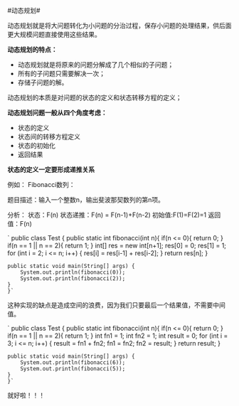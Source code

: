 #动态规划#

动态规划就是将大问题转化为小问题的分治过程，保存小问题的处理结果，供后面更大规模问题直接使用这些结果。

**动态规划的特点：**
- 动态规划就是将原来的问题分解成了几个相似的子问题；
- 所有的子问题只需要解决一次；
- 存储子问题的解。

动态规划的本质是对问题的状态的定义和状态转移方程的定义；

**动态规划问题一般从四个角度考虑：**
- 状态的定义
- 状态间的转移方程定义
- 状态的初始化
- 返回结果

**状态的定义一定要形成递推关系**

例如：
   Fibonacci数列：

   题目描述：输入一个整数n，输出斐波那契数列的第n项。

   分析：
   状态：F(n)
   状态递推：F(n) = F(n-1)+F(n-2)
   初始值:F(1)=F(2)=1
   返回值：F(n)


   `
    public class Test {
    public static int fibonacci(int n){
        if(n <= 0){
            return 0;
        }
        if(n == 1 || n == 2){
            return 1;
        }
        int[] res = new int[n+1];
        res[0] = 0;
        res[1] = 1;
        for (int i = 2; i <= n; i++) {
            res[i] = res[i-1] + res[i-2];
        }
        return res[n];
    }

    public static void main(String[] args) {
        System.out.println(fibonacci(0));
        System.out.println(fibonacci(2));
    }
    }`


  这种实现的缺点是造成空间的浪费，因为我们只要最后一个结果值，不需要中间值。


  ` 
    public class Test {
    public static int fibonacci(int n){
        if(n <= 0){
            return 0;
        }
        if(n == 1 || n == 2){
            return 1;
        }
        int fn1 = 1;
        int fn2 = 1;
        int result = 0;
        for (int i = 3; i <= n; i++) {
            result = fn1 + fn2;
            fn1 = fn2;
            fn2 = result;
        }
        return result;
    }

    public static void main(String[] args) {
        System.out.println(fibonacci(6));
        System.out.println(fibonacci(5));
    }
    }`
  就好啦！！！